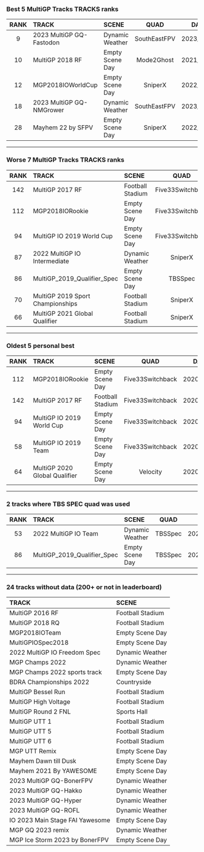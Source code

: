 ### Best 5 MultiGP Tracks TRACKS ranks
|RANK|TRACK|SCENE|QUAD|DATE|
|:---:|:---|:---|:---:|:---:|
|9|2023 MultiGP GQ-Fastodon|Dynamic Weather|SouthEastFPV|2023/03/15|
|10|MultiGP 2018 RF|Empty Scene Day|Mode2Ghost|2021/09/06|
|12|MGP2018IOWorldCup|Empty Scene Day|SniperX|2022/07/09|
|18|2023 MultiGP GQ-NMGrower|Dynamic Weather|SouthEastFPV|2023/03/18|
|28|Mayhem 22 by SFPV|Empty Scene Day|SniperX|2022/03/28|
---
### Worse 7 MultiGP Tracks TRACKS ranks
|RANK|TRACK|SCENE|QUAD|DATE|
|:---:|:---|:---|:---:|:---:|
|142|MultiGP 2017 RF|Football Stadium|Five33Switchback|2020/04/17|
|112|MGP2018IORookie|Empty Scene Day|Five33Switchback|2020/04/17|
|94|MultiGP IO 2019 World Cup|Empty Scene Day|Five33Switchback|2020/05/19|
|87|2022 MultiGP IO Intermediate|Dynamic Weather|SniperX|2022/11/30|
|86|MultiGP_2019_Qualifier_Spec|Empty Scene Day|TBSSpec|2020/10/02|
|70|MultiGP 2019 Sport Championships|Football Stadium|SniperX|2022/07/14|
|66|MultiGP 2021 Global Qualifier|Football Stadium|SniperX|2022/03/05|
---
### Oldest 5 personal best
|RANK|TRACK|SCENE|QUAD|DATE|
|:---:|:---|:---|:---:|:---:|
|112|MGP2018IORookie|Empty Scene Day|Five33Switchback|2020/04/17|
|142|MultiGP 2017 RF|Football Stadium|Five33Switchback|2020/04/17|
|94|MultiGP IO 2019 World Cup|Empty Scene Day|Five33Switchback|2020/05/19|
|58|MultiGP IO 2019 Team|Empty Scene Day|Five33Switchback|2020/05/20|
|64|MultiGP 2020 Global Qualifier|Empty Scene Day|Velocity|2020/07/19|
---
### 2 tracks where TBS SPEC quad was used
|RANK|TRACK|SCENE|QUAD|DATE|
|:---:|:---|:---|:---:|:---:|
|53|2022 MultiGP IO Team|Dynamic Weather|TBSSpec|2022/06/18|
|86|MultiGP_2019_Qualifier_Spec|Empty Scene Day|TBSSpec|2020/10/02|
---
### 24 tracks without data (200+ or not in leaderboard)
|TRACK|SCENE|
|:---|:---|
|MultiGP 2016 RF|Football Stadium|
|MultiGP 2018 RQ|Football Stadium|
|MGP2018IOTeam|Empty Scene Day|
|MultiGPIOSpec2018|Empty Scene Day|
|2022 MultiGP IO Freedom Spec|Dynamic Weather|
|MGP Champs 2022|Dynamic Weather|
|MGP Champs 2022 sports track|Empty Scene Day|
|BDRA Championships 2022|Countryside|
|MultiGP Bessel Run|Football Stadium|
|MultiGP High Voltage|Football Stadium|
|MultiGP Round 2 FNL|Sports Hall|
|MultiGP UTT 1|Football Stadium|
|MultiGP UTT 5|Football Stadium|
|MultiGP UTT 6|Football Stadium|
|MGP UTT Remix|Empty Scene Day|
|Mayhem Dawn till Dusk|Empty Scene Day|
|Mayhem 2021 By YAWESOME|Empty Scene Day|
|2023 MultiGP GQ-BonerFPV|Dynamic Weather|
|2023 MultiGP GQ-Hakko|Dynamic Weather|
|2023 MultiGP GQ-Hyper|Dynamic Weather|
|2023 MultiGP GQ-ROFL|Dynamic Weather|
|IO 2023 Main Stage FAI Yawesome|Empty Scene Day|
|MGP GQ 2023 remix|Dynamic Weather|
|MGP Ice Storm 2023 by BonerFPV|Empty Scene Day|
